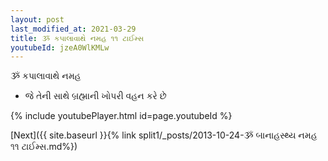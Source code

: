 ```yaml
---
layout: post
last_modified_at: 2021-03-29
title: ૐ કપાલાવાથે નમહ ૧૧ ટાઈમ્સ
youtubeId: jzeA0WlKMLw
---
```

 
 
 ૐ કપાલાવાથે નમહ  
 
 -  જે તેની સાથે બ્રહ્માની ખોપરી વહન કરે છે 
 
  
 
  
 
 
 
 
 
 


{% include youtubePlayer.html id=page.youtubeId %}
 
[Next]({{ site.baseurl }}{% link  split1/_posts/2013-10-24-ૐ બાનાહસ્થ્ય નમહ ૧૧ ટાઈમ્સ.md%})
 
